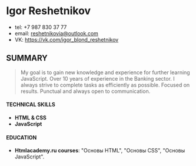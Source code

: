 # **Igor Reshetnikov**
* tel: +7 987 830 37 77
* email: reshetnikovia@outlook.com
* VK: https://vk.com/igor_blond_reshetnikov

## SUMMARY
>My goal is to gain new knowledge and experience for further learning JavaScript. Over 10 years of experience in the Banking sector. I always strive to complete tasks as efficiently as possible. Focused on results. Punctual and always open to communication.

#### TECHNICAL SKILLS
* **HTML & CSS**
* **JavaScript**

#### EDUCATION
* **Htmlacademy.ru courses**: "Основы HTML", "Основы CSS", "Основы JavaScript".
